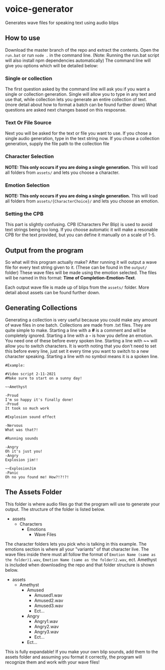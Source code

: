 # voice-generator
Generates wave files for speaking text using audio blips

## How to use
Download the master branch of the repo and extract the contents. Open the `run.bat` or run `node .` in the command line. (Note: Running the run.bat script will also install npm dependencies automatically)
The command line will give you options which will be detailed below:

### Single or collection
The first question asked by the command line will ask you if you want a single or collection generation. Single will allow you to type in any text and use that, while collection lets you generate an entire collection of text. (more detail about how to format a batch can be found further down) What questions are asked next changes based on this resposnse.

### Text Or File Source
Next you will be asked for the text or file you want to use. If you chose a single audio generation, type in the text string now. If you chose a collection generation, supply the file path to the collection file

### Character Selection
**NOTE: This only occurs if you are doing a single generation.** This will load all folders from `assets/` and lets you choose a character.

### Emotion Selection
**NOTE: This only occurs if you are doing a single generation.** This will load all folders from `assets/{CharacterChoice}/` and lets you choose an emotion.

### Setting the CPB
This part is slightly confusing. CPB (Characters Per Blip) is used to avoid text strings being too long. If you choose automatic it will make a resonable CPB for the text provided, but you can define it manually on a scale of 1-5.

## Output from the program
So what will this program actually make? After running it will output a wave file for every text string given to it. (These can be found in the `output/` folder) These wave files will be made using the emotion selected. The files will be named in this format: **Time of Completion-Emotion-Text**.

Each output wave file is made up of blips from the `assets/` folder. More detail about assets can be found further down.

## Generating Collections
Generating a collection is very useful because you could make any amount of wave files in one batch. Collections are made from .txt files. They are quite simple to make. Starting a line with a ***#*** is a comment and will be completely ignored. Starting a line with a ***-*** is how you define an emotion. You need one of these before every spoken line. Starting a line with ***\~\~*** will allow you to switch characters. It is worth noting that you don't need to set this before every line, just set it every time you want to switch to a new character speaking. Starting a line with no symbol means it is a spoken line.

```
#Example:

#Video script 2-11-2021
#Make sure to start on a sunny day!

~~Amethyst

-Proud
I'm so happy it's finally done!
-Proud
It took so much work

#Explosion sound effect

-Nervous
What was that?!

#Running sounds

-Angry
Oh it's just you!
-Angry
Explosion jim!!

~~ExplosionJim
-Panic
Oh no you found me! How?!?!?!
```

## The Assets Folder
This folder is where audio files go that the program will use to generate your output. The structure of the folder is listed below.

- assets
  - Characters
    - Emotions
      - Wave Files

The character folders lets you pick who is talking in this example. The emotions section is where all your "variants" of that character live. The wave files inside there must all follow the format of `Emotion Name (same as the folder)1.wav`, `Emotion Name (same as the folder)2.wav`, ect. Amethyst is included when downloading the repo and that folder structure is shown below.

- assets
  - Amethyst
    - Amused
      - Amused1.wav
      - Amused2.wav
      - Amused3.wav
      - Ect...
    - Angry
      - Angry1.wav
      - Angry2.wav
      - Angry3.wav
      - Ect...
    - Ect...

This is fully expandable! If you make your own blip sounds, add them to the assets folder and assuming you format it correctly, the program will recognize them and work with your wave files!
